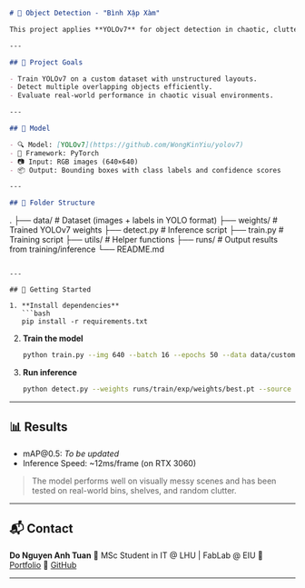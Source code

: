 ```markdown
# 🎯 Object Detection - "Bình Xập Xàm"

This project applies **YOLOv7** for object detection in chaotic, cluttered environments — nicknamed "Bình Xập Xàm", which refers to random, messy scenes such as shelves, boxes, or mixed electronic parts.

---

## 📌 Project Goals

- Train YOLOv7 on a custom dataset with unstructured layouts.
- Detect multiple overlapping objects efficiently.
- Evaluate real-world performance in chaotic visual environments.

---

## 🧠 Model

- 🔍 Model: [YOLOv7](https://github.com/WongKinYiu/yolov7)
- 🧰 Framework: PyTorch
- 📷 Input: RGB images (640×640)
- 📦 Output: Bounding boxes with class labels and confidence scores

---

## 📁 Folder Structure

```

.
├── data/                # Dataset (images + labels in YOLO format)
├── weights/             # Trained YOLOv7 weights
├── detect.py            # Inference script
├── train.py             # Training script
├── utils/               # Helper functions
├── runs/                # Output results from training/inference
└── README.md

````

---

## 🚀 Getting Started

1. **Install dependencies**
   ```bash
   pip install -r requirements.txt
````

2. **Train the model**

   ```bash
   python train.py --img 640 --batch 16 --epochs 50 --data data/custom.yaml --weights yolov7.pt
   ```

3. **Run inference**

   ```bash
   python detect.py --weights runs/train/exp/weights/best.pt --source path/to/image_or_video
   ```

---

## 📊 Results

* mAP\@0.5: *To be updated*
* Inference Speed: \~12ms/frame (on RTX 3060)

> The model performs well on visually messy scenes and has been tested on real-world bins, shelves, and random clutter.

---

## 📬 Contact

**Do Nguyen Anh Tuan**
📍 MSc Student in IT @ LHU | FabLab @ EIU
🔗 [Portfolio](https://donguyenanhtuan.github.io/AnhTuan-Portfolio/)
🐙 [GitHub](https://github.com/DoNguyenAnhTuan)

---


